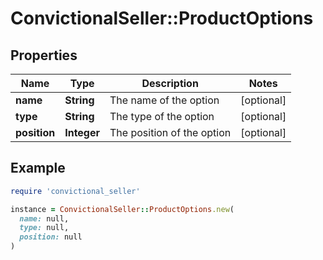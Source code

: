 # ConvictionalSeller::ProductOptions

## Properties

| Name | Type | Description | Notes |
| ---- | ---- | ----------- | ----- |
| **name** | **String** | The name of the option | [optional] |
| **type** | **String** | The type of the option | [optional] |
| **position** | **Integer** | The position of the option | [optional] |

## Example

```ruby
require 'convictional_seller'

instance = ConvictionalSeller::ProductOptions.new(
  name: null,
  type: null,
  position: null
)
```


